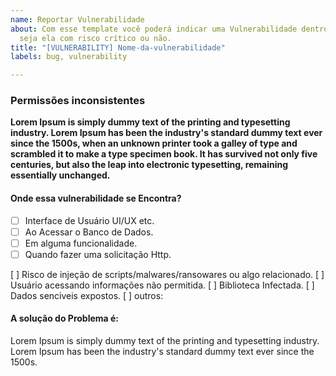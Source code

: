 ```yaml
---
name: Reportar Vulnerabilidade
about: Com esse template você poderá indicar uma Vulnerabilidade dentro do código/projetos,
  seja ela com risco crítico ou não.
title: "[VULNERABILITY] Nome-da-vulnerabilidade"
labels: bug, vulnerability

---
```


### Permissões inconsistentes

__Lorem Ipsum is simply dummy text of the printing and typesetting industry. Lorem Ipsum has been the industry's standard dummy text ever since the 1500s, when an unknown printer took a galley of type and scrambled it to make a type specimen book. It has survived not only five centuries, but also the leap into electronic typesetting, remaining essentially unchanged.__

#### Onde essa vulnerabilidade se Encontra?

- [  ] Interface de Usuário UI/UX etc.
- [  ] Ao Acessar o Banco de Dados.
- [  ] Em alguma funcionalidade.
- [  ] Quando fazer uma solicitação Http.

[ ] Risco de injeção de scripts/malwares/ransowares ou algo relacionado.
[ ] Usuário acessando informações não permitida.
[ ] Biblioteca Infectada.
[ ] Dados senciveis expostos.
[ ] outros:

#### A solução do Problema é:
Lorem Ipsum is simply dummy text of the printing and typesetting industry. Lorem Ipsum has been the industry's standard dummy text ever since the 1500s.
